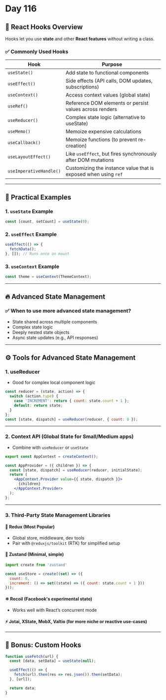 # **Day 116**

## 🔁 **React Hooks Overview**

Hooks let you use **state** and other **React features** without writing a class.

### ✅ Commonly Used Hooks

| Hook                    | Purpose                                                         |
| ----------------------- | --------------------------------------------------------------- |
| `useState()`            | Add state to functional components                              |
| `useEffect()`           | Side effects (API calls, DOM updates, subscriptions)            |
| `useContext()`          | Access context values (global state)                            |
| `useRef()`              | Reference DOM elements or persist values across renders         |
| `useReducer()`          | Complex state logic (alternative to useState)                   |
| `useMemo()`             | Memoize expensive calculations                                  |
| `useCallback()`         | Memoize functions (to prevent re-creation)                      |
| `useLayoutEffect()`     | Like `useEffect`, but fires synchronously after DOM mutations   |
| `useImperativeHandle()` | Customizing the instance value that is exposed when using `ref` |

---

## 🎯 **Practical Examples**

### 1. `useState` Example

```jsx
const [count, setCount] = useState(0);
```

### 2. `useEffect` Example

```jsx
useEffect(() => {
  fetchData();
}, []); // Runs once on mount
```

### 3. `useContext` Example

```jsx
const theme = useContext(ThemeContext);
```

---

## 🔥 Advanced State Management

### ✅ When to use more advanced state management?

* State shared across multiple components
* Complex state logic
* Deeply nested state objects
* Async state updates (e.g., API responses)

---

## ⚙️ Tools for Advanced State Management

### 1. **useReducer**

* Good for complex local component logic

```jsx
const reducer = (state, action) => {
  switch (action.type) {
    case 'INCREMENT': return { count: state.count + 1 };
    default: return state;
  }
};
const [state, dispatch] = useReducer(reducer, { count: 0 });
```

---

### 2. **Context API (Global State for Small/Medium apps)**

* Combine with `useReducer` or `useState`

```jsx
export const AppContext = createContext();

const AppProvider = ({ children }) => {
  const [state, dispatch] = useReducer(reducer, initialState);
  return (
    <AppContext.Provider value={{ state, dispatch }}>
      {children}
    </AppContext.Provider>
  );
};
```

---

### 3. **Third-Party State Management Libraries**

#### 🔷 Redux (Most Popular)

* Global store, middleware, dev tools
* Pair with `@reduxjs/toolkit` (RTK) for simplified setup

#### 🔶 Zustand (Minimal, simple)

```js
import create from 'zustand'

const useStore = create((set) => ({
  count: 0,
  increment: () => set((state) => ({ count: state.count + 1 }))
}));
```

#### ⚛️ Recoil (Facebook's experimental state)

* Works well with React’s concurrent mode

#### ⚡ Jotai, XState, MobX, Valtio (for more niche or reactive use-cases)

---


## 🚀 Bonus: Custom Hooks

```js
function useFetch(url) {
  const [data, setData] = useState(null);

  useEffect(() => {
    fetch(url).then(res => res.json()).then(setData);
  }, [url]);

  return data;
}
```

